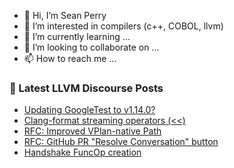 - 👋 Hi, I’m Sean Perry
- 👀 I’m interested in compilers (c++, COBOL, llvm)
- 🌱 I’m currently learning ...
- 💞️ I’m looking to collaborate on ...
- 📫 How to reach me ...

<!---
s66perry/s66perry is a ✨ special ✨ repository because its `README.md` (this file) appears on your GitHub profile.
You can click the Preview link to take a look at your changes.
--->
### 📕 Latest LLVM Discourse Posts

<!-- DISCOURSE-LLVM:START -->
- [Updating GoogleTest to v1.14.0?](https://discourse.llvm.org/t/updating-googletest-to-v1-14-0/72973#post_7)
- [Clang-format streaming operators &lpar;&lt;&lt;&rpar;](https://discourse.llvm.org/t/clang-format-streaming-operators/73252#post_1)
- [RFC: Improved VPlan-native Path](https://discourse.llvm.org/t/rfc-improved-vplan-native-path/73152#post_2)
- [RFC: GitHub PR &quot;Resolve Conversation&quot; button](https://discourse.llvm.org/t/rfc-github-pr-resolve-conversation-button/73178?page=2#post_33)
- [Handshake FuncOp creation](https://discourse.llvm.org/t/handshake-funcop-creation/73250#post_1)
<!-- DISCOURSE-LLVM:END -->
